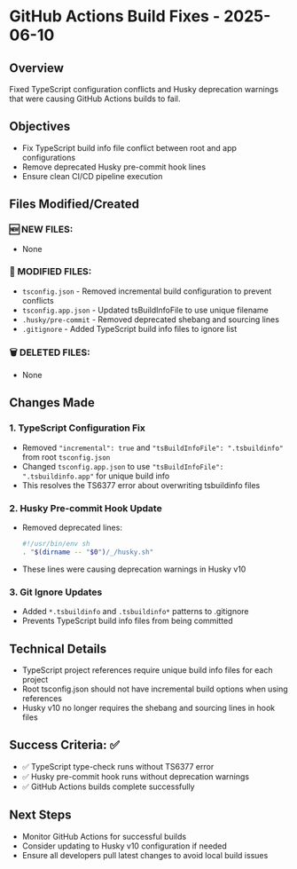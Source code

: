 # GitHub Actions Build Fixes - 2025-06-10

## Overview
Fixed TypeScript configuration conflicts and Husky deprecation warnings that were causing GitHub Actions builds to fail.

## Objectives
- Fix TypeScript build info file conflict between root and app configurations
- Remove deprecated Husky pre-commit hook lines
- Ensure clean CI/CD pipeline execution

## Files Modified/Created

### 🆕 NEW FILES:
- None

### 🔄 MODIFIED FILES:
- `tsconfig.json` - Removed incremental build configuration to prevent conflicts
- `tsconfig.app.json` - Updated tsBuildInfoFile to use unique filename
- `.husky/pre-commit` - Removed deprecated shebang and sourcing lines
- `.gitignore` - Added TypeScript build info files to ignore list

### 🗑️ DELETED FILES:
- None

## Changes Made

### 1. TypeScript Configuration Fix
- Removed `"incremental": true` and `"tsBuildInfoFile": ".tsbuildinfo"` from root `tsconfig.json`
- Changed `tsconfig.app.json` to use `"tsBuildInfoFile": ".tsbuildinfo.app"` for unique build info
- This resolves the TS6377 error about overwriting tsbuildinfo files

### 2. Husky Pre-commit Hook Update
- Removed deprecated lines:
  ```sh
  #!/usr/bin/env sh
  . "$(dirname -- "$0")/_/husky.sh"
  ```
- These lines were causing deprecation warnings in Husky v10

### 3. Git Ignore Updates
- Added `*.tsbuildinfo` and `.tsbuildinfo*` patterns to .gitignore
- Prevents TypeScript build info files from being committed

## Technical Details
- TypeScript project references require unique build info files for each project
- Root tsconfig.json should not have incremental build options when using references
- Husky v10 no longer requires the shebang and sourcing lines in hook files

## Success Criteria: ✅
- ✅ TypeScript type-check runs without TS6377 error
- ✅ Husky pre-commit hook runs without deprecation warnings
- ✅ GitHub Actions builds complete successfully

## Next Steps
- Monitor GitHub Actions for successful builds
- Consider updating to Husky v10 configuration if needed
- Ensure all developers pull latest changes to avoid local build issues
